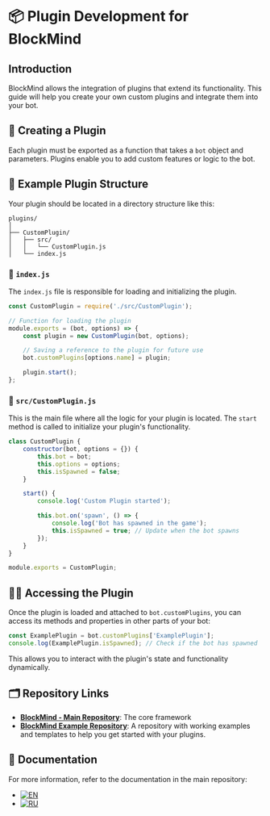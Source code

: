 
# 📦 Plugin Development for BlockMind

## Introduction

BlockMind allows the integration of plugins that extend its functionality. This guide will help you create your own custom plugins and integrate them into your bot.

## 🔧 Creating a Plugin

Each plugin must be exported as a function that takes a `bot` object and parameters. Plugins enable you to add custom features or logic to the bot.

## 📂 Example Plugin Structure

Your plugin should be located in a directory structure like this:

```
plugins/
│
├── CustomPlugin/
│   ├── src/
│   │   └── CustomPlugin.js
│   └── index.js
```

### 📜 `index.js`

The `index.js` file is responsible for loading and initializing the plugin.

```javascript
const CustomPlugin = require('./src/CustomPlugin');

// Function for loading the plugin
module.exports = (bot, options) => {
    const plugin = new CustomPlugin(bot, options);

    // Saving a reference to the plugin for future use
    bot.customPlugins[options.name] = plugin;

    plugin.start();
};
```

### 📜 `src/CustomPlugin.js`

This is the main file where all the logic for your plugin is located. The `start` method is called to initialize your plugin's functionality.

```javascript
class CustomPlugin {
    constructor(bot, options = {}) {
        this.bot = bot;
        this.options = options;
        this.isSpawned = false;
    }

    start() {
        console.log('Custom Plugin started');

        this.bot.on('spawn', () => {
            console.log('Bot has spawned in the game');
            this.isSpawned = true; // Update when the bot spawns
        });
    }
}

module.exports = CustomPlugin;
```

## 🧑‍💻 Accessing the Plugin

Once the plugin is loaded and attached to `bot.customPlugins`, you can access its methods and properties in other parts of your bot:

```javascript
const ExamplePlugin = bot.customPlugins['ExamplePlugin'];
console.log(ExamplePlugin.isSpawned); // Check if the bot has spawned
```

This allows you to interact with the plugin's state and functionality dynamically.

## 🗂 Repository Links

- **[BlockMind - Main Repository](https://github.com/blockmindJS/blockmind)**: The core framework
- **[BlockMind Example Repository](https://github.com/blockmindJS/blockmind-example)**: A repository with working examples and templates to help you get started with your plugins.

## 📖 Documentation

For more information, refer to the documentation in the main repository:
- [![EN](https://img.shields.io/badge/lang-English-blue)](https://github.com/blockmindJS/blockmind/blob/main/README.md)
- [![RU](https://img.shields.io/badge/lang-Russian-red)](https://github.com/blockmindJS/blockmind/blob/main/README.ru.md)


